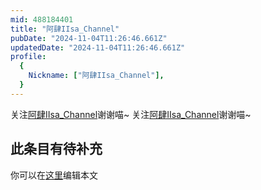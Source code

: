 ```yaml
---
mid: 488184401
title: "阿肆IIsa_Channel"
pubDate: "2024-11-04T11:26:46.661Z"
updatedDate: "2024-11-04T11:26:46.661Z"
profile:
  {
    Nickname: ["阿肆IIsa_Channel"],
  }
---
```


关注[阿肆IIsa_Channel](https://space.bilibili.com/488184401)谢谢喵~ 关注[阿肆IIsa_Channel](https://space.bilibili.com/488184401)谢谢喵~

## 此条目有待补充
你可以在[这里](https://github.com/Yuhanawa/VTuber.ICU/edit/master/src/content/v/阿肆IIsa_Channel/index.md)编辑本文
